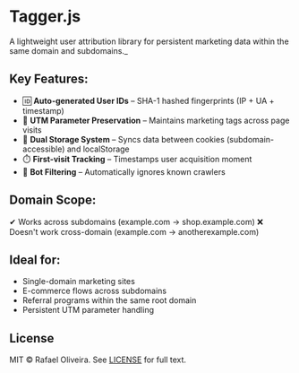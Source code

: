 # Tagger.js

A lightweight user attribution library for persistent marketing data within the same domain and subdomains._

## Key Features:

-   🆔 **Auto-generated User IDs** – SHA-1 hashed fingerprints (IP + UA + timestamp)
-   🔗 **UTM Parameter Preservation** – Maintains marketing tags across page visits
-   🍪 **Dual Storage System** – Syncs data between cookies (subdomain-accessible) and localStorage
-   ⏱️ **First-visit Tracking** – Timestamps user acquisition moment
-   🤖 **Bot Filtering** – Automatically ignores known crawlers

## Domain Scope:

✔ Works across subdomains (example.com → shop.example.com)
❌ Doesn't work cross-domain (example.com → anotherexample.com)

## Ideal for:

-   Single-domain marketing sites
-   E-commerce flows across subdomains
-   Referral programs within the same root domain
-   Persistent UTM parameter handling

## License

MIT © Rafael Oliveira. See [LICENSE](LICENSE) for full text.
